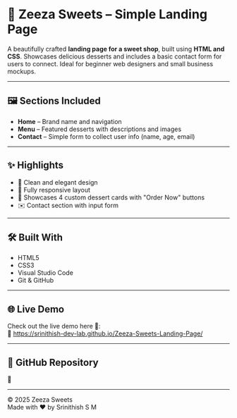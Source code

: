 # 🍰 Zeeza Sweets – Simple Landing Page

A beautifully crafted **landing page for a sweet shop**, built using **HTML and CSS**. Showcases delicious desserts and includes a basic contact form for users to connect. Ideal for beginner web designers and small business mockups.

---

## 🖼️ Sections Included

- **Home** – Brand name and navigation  
- **Menu** – Featured desserts with descriptions and images  
- **Contact** – Simple form to collect user info (name, age, email)

---

## ✨ Highlights

- 🍩 Clean and elegant design  
- 📱 Fully responsive layout  
- 🧁 Showcases 4 custom dessert cards with "Order Now" buttons  
- ✉️ Contact section with input form

---

## 🛠️ Built With

- HTML5  
- CSS3  
- Visual Studio Code  
- Git & GitHub

---

## 🌐 Live Demo

Check out the live demo here 👀:  
🔗 https://srinithish-dev-lab.github.io/Zeeza-Sweets-Landing-Page/

---

## 📁 GitHub Repository

🔗 

---

© 2025 Zeeza Sweets  
Made with ❤️ by Srinithish S M
